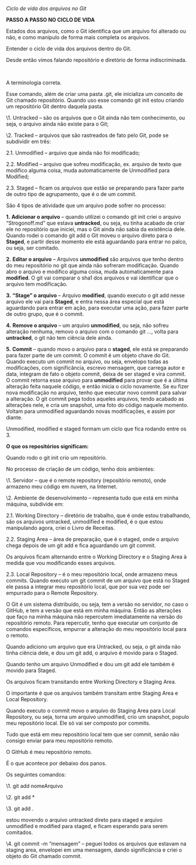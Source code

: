 *Ciclo de vida dos arquivos no Git*

**PASSO A PASSO NO CICLO DE VIDA**

Estados dos arquivos, como o Git identifica que um arquivo foi alterado ou não, e como manipulo de forma mais completa os arquivos.

Entender o ciclo de vida dos arquivos dentro do Git.

Desde então vimos falando repositório e diretório de forma indiscriminada.

​                               

A terminologia correta.

Esse comando, além de criar uma pasta .git, ele inicializa um conceito de Git chamado repositório. Quando uso esse comando git init estou criando um repositório Git dentro daquela pasta.

 

 

\1.  Untracked – são os arquivos que o Git ainda não tem conhecimento, ou seja, o arquivo ainda não existe para o Git;

\2.  Tracked – arquivos que são rastreados de fato pelo Git, pode se subdividir em três:

2.1.    Unmodified – arquivo que ainda não foi modificado;

2.2.    Modified – arquivo que sofreu modificação, ex. arquivo de texto que modifico alguma coisa, muda automaticamente de Unmodified para Modified;

2.3.    Staged – ficam os arquivos que estão se preparando para fazer parte de outro tipo de agrupamento, que é o de um commit.

São 4 tipos de atividade que um arquivo pode sofrer no processo:

**1.**  **Adicionar o arquivo** – quando utilizei o comando git init criei o arquivo “Strogonoff.md” que estava **untracked**, ou seja, eu tinha acabado de criar ele no repositório que iniciei, mas o Git ainda não sabia da existência dele. Quando rodei o comando git add o Git moveu o arquivo direto para o **Staged**, e partir desse momento ele está aguardando para entrar no palco, ou seja, ser comitado.

**2.**  **Editar o arquivo** – Arquivos **unmodified** são arquivos que tenho dentro do meu repositório no git que ainda não sofreram modificação. Quando abro o arquivo e modifico alguma coisa, muda automaticamente para **modified**. O git vai comparar o sha1 dos arquivos e vai identificar que o arquivo tem modificação.

**3.**  **“Stage” o arquivo** – Arquivo **modified**, quando executo o git add nesse arquivo ele vai para **Staged**, e entra nessa área especial que está aguardando para entrar em ação, para executar uma ação, para fazer parte de outro grupo, que é o commit.

**4.**  **Remove o arquivo** – um arquivo **unmodified**, ou seja, não sofreu alteração nenhuma, removo o arquivo com o comando git ..., volta para **untracked**, o git não tem ciência dele ainda.

**5.**  **Commit** – quando movo o arquivo para o **staged**, ele está se preparando para fazer parte de um commit. O commit é um objeto chave do Git. Quando executo um commit no arquivo, ou seja, envelopo todas as modificações, com significância, escrevo mensagem, que carrega autor e data, integram de fato o objeto commit, deixa de ser staged e vira commit. O commit retorna esse arquivo para **unmodified** para provar que é a última alteração feita naquele código, e então inicia o ciclo novamente. Se eu fizer nova modificação no arquivo, tenho que executar novo commit para salvar a alteração. O git commit pega todos aqueles arquivos, tendo acabado as alterações nele, e cria um snapshot, uma foto do código naquele momento. Voltam para unmodified aguardando novas modificações, e assim por diante.

Unmodified, modified e staged formam um ciclo que fica rodando entre os 3.

**O que os repositórios significam:**

Quando rodo o git init crio um repositório.

 

No processo de criação de um código, tenho dois ambientes:

\1.  Servidor – que é o remote repository (repositório remoto), onde armazeno meu código em nuvem, na Internet.

\2.  Ambiente de desenvolvimento – representa tudo que está em minha máquina, subdivide em:

2.1.    Working Directory – diretório de trabalho, que é onde estou trabalhando, são os arquivos untracked, unmodified e modified, é o que estou manipulando agora, criei o Livro de Receitas.

2.2.    Staging Area – área de preparação, que é o staged, onde o arquivo chega depois de um git add e fica aguardando um git commit. 

Os arquivos ficam alternando entre o Working Directory e o Staging Area à medida que vou modificando esses arquivos.

2.3.    Local Repository – é o meu repositório local, onde armazeno meus commits. Quando executo um git commit de um arquivo que está no Staged ele passa a integrar meu repositório local, que por sua vez pode ser empurrado para o Remote Repository.

O Git é um sistema distribuído, ou seja, tem a versão no servidor, no caso o GitHub, e tem a versão que está em minha máquina. Então as alterações que faço na minha máquina não repercutem imediatamente na versão do repositório remoto. Para repercutir, tenho que executar um conjunto de comandos específicos, empurrar a alteração do meu repositório local para o remoto. 

 

Quando adiciono um arquivo que era Untracked, ou seja, o git ainda não tinha ciência dele, e dou um git add, o arquivo é movido para o Staged.

Quando tenho um arquivo Unmodified e dou um git add ele também é movido para Staged.

Os arquivos ficam transitando entre Working Directory e Staging Area.

 

O importante é que os arquivos também transitam entre Staging Area e Local Repository. 

Quando executo o commit movo o arquivo do Staging Area para Local Repository, ou seja, torna um arquivo unmodified, crio um snapshot, populo meu repositório local. Ele só vai ser composto por commits.

Tudo que está em meu repositório local tem que ser commit, senão não consigo enviar para meu repositório remoto.

O GitHub é meu repositório remoto.

É o que acontece por debaixo dos panos.

Os seguintes comandos:

\1.  git add nomeArquivo

\2.  git add *

\3.  git add .

estou movendo o arquivo untracked direto para staged e arquivo unmodified e modified para staged, e ficam esperando para serem comitados. 

\4.  git commit -m “mensagem” – peguei todos os arquivos que estavam na staging area, envelopei em uma mensagem, dando significância e criei o objeto do Git chamado commit.